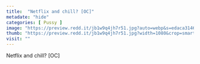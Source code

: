 ```yaml
---
title:  "Netflix and chill? [OC]"
metadate: "hide"
categories: [ Pussy ]
image: "https://preview.redd.it/jb1w9q4jh7r51.jpg?auto=webp&s=edaca3146ea49b7e9de11a30392f2d39a93d31be"
thumb: "https://preview.redd.it/jb1w9q4jh7r51.jpg?width=1080&crop=smart&auto=webp&s=4c913a15380d7b5a3dd6acb217e61bcb2228c184"
visit: ""
---
```

Netflix and chill? [OC]
